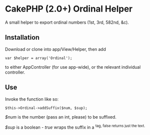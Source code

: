 # CakePHP (2.0+) Ordinal Helper

A small helper to export ordinal numbers (1st, 3rd, 582nd, &c).

## Installation

Download or clone into app/View/Helper, then add

	var $helper = array('Ordinal');

to either AppController (for use app-wide), or the relevant individual controller.

## Use

Invoke the function like so:

	$this->Ordinal->addSuffix($num, $sup);

_$num_ is the number (pass an int, please) to be suffixed.


_$sup_ is a boolean - *true* wraps the suffix in a <sup> tag, false returns just the text.

